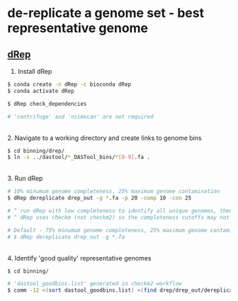 # de-replicate a genome set - best representative genome

## [dRep](https://github.com/MrOlm/drep)

1. Install dRep

```bash
$ conda create -n dRep -c bioconda dRep
$ conda activate dRep

$ dRep check_dependencies

# 'centrifuge' and 'nsimscan' are not required
```

\
2. Navigate to a working directory and create links to genome bins

```bash
$ cd binning/drep/
$ ln -s ../dastool/*_DASTool_bins/*[0-9].fa .
```

\
3. Run dRep 

```bash
# 10% minumum genome completeness, 25% maximum genome contamination
$ dRep dereplicate drep_out -g *.fa -p 20 -comp 10 -con 25

# ^ run dRep with low completeness to identify all unique genomes, then filter by completeness and contamination to identify good quality bins.
# ^ dRep uses checkm (not checkm2) so the completeness cutoffs may not capture diversity of minimal-genomes CPR and DPANN

# Default - 75% minumum genome completeness, 25% maximum genome contamination
# $ dRep dereplicate drep_out -g *.fa
```


\
4. Identify 'good quality' representative genomes

```bash
$ cd binning/

# 'dastool_goodbins.list' generated in checkm2 workflow
$ comm -12 <(sort dastool_goodbins.list) <(find drep/drep_out/dereplicated_genomes/ -name "*.fa" -exec basename {} \; | sort) > dastool_drep_goodbins.list
```




